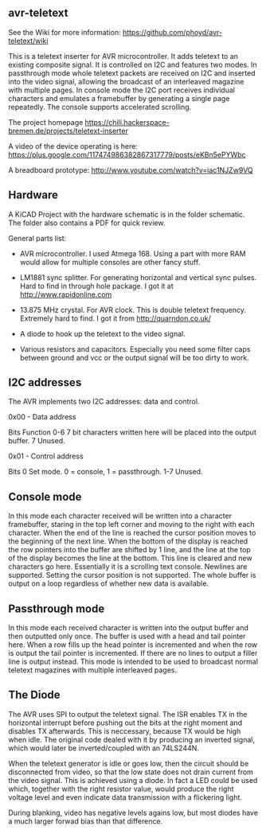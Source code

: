 avr-teletext
------------

See the Wiki for more information: 
https://github.com/phoyd/avr-teletext/wiki

This is a teletext inserter for AVR microcontroller. It adds teletext to an
existing composite signal. It is controlled on I2C and features two modes.
In passthrough mode whole teletext packets are received on I2C and inserted
into the video signal, allowing the broadcast of an interleaved magazine with
multiple pages. In console mode the I2C port receives individual characters
and emulates a framebuffer by generating a single page repeatedly. The console
supports accelerated scrolling.

The project homepage
https://chili.hackerspace-bremen.de/projects/teletext-inserter

A video of the device operating is here:
https://plus.google.com/117474986382867317779/posts/eKBn5ePYWbc

A breadboard prototype: 
http://www.youtube.com/watch?v=iac1NJZw9VQ

Hardware
--------

A KiCAD Project with the hardware schematic is in the folder schematic.
The folder also contains a PDF for quick review.

General parts list:

 * AVR microcontroller. I used Atmega 168. Using a part with more RAM would
   allow for multiple consoles are other fancy stuff.

 * LM1881 sync splitter. For generating horizontal and vertical sync pulses.
   Hard to find in through hole package. I got it at http://www.rapidonline.com

 * 13.875 MHz crystal. For AVR clock. This is double teletext frequency.
   Extremely hard to find. I got it from http://quarndon.co.uk/

 * A diode to hook up the teletext to the video signal.

 * Various resistors and capacitors. Especially you need some filter caps 
   between ground and vcc or the output signal will be too dirty to work.

I2C addresses
-------------

The AVR implements two I2C addresses: data and control.

   0x00 - Data address

   Bits    Function
   0-6     7 bit characters written here will be placed into the output buffer.
   7       Unused.

   0x01 - Control address

   Bits
   0       Set mode. 0 = console, 1 = passthrough.
   1-7     Unused.

Console mode
------------

In this mode each character received will be written into a character
framebuffer, staring in the top left corner and moving to the right with each 
character. When the end of the line is reached the cursor position moves to the
beginning of the next line. When the bottom of the display is reached the row
pointers into the buffer are shifted by 1 line, and the line at the top of the 
display becomes the line at the bottom. This line is cleared and new characters
go here. Essentially it is a scrolling text console. Newlines are supported.
Setting the cursor position is not supported. The whole buffer is output on a 
loop regardless of whether new data is available.

Passthrough mode
----------------

In this mode each received character is written into the output buffer and then
outputted only once. The buffer is used with a head and tail pointer here. When
a row fills up the head pointer is incremented and when the row is output the 
tail pointer is incremented. If there are no lines to output a filler line is
output instead. This mode is intended to be used to broadcast normal teletext
magazines with multiple interleaved pages.

The Diode
---------

The AVR uses SPI to output the teletext signal. The ISR enables TX in the
horizontal interrupt before pushing out the bits at the right moment and 
disables TX afterwards. This is neccessary, because TX would be high when
idle. The original code dealed with it by producing an inverted signal, 
which would later be inverted/coupled with an 74LS244N.

When the teletext generator is idle or goes low, then the circuit should
be disconnected from video, so that the low state does not drain current
from the video signal. This is achieved using a diode. In fact a LED could 
be used which, together with the right resistor value, would produce the 
right voltage level and even indicate data transmission with a flickering 
light. 

During blanking, video has negative levels agains low, but most diodes have
a much larger forwad bias than that difference.

